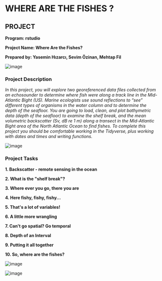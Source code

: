 ﻿# WHERE ARE THE FISHES ?

## **PROJECT**

**Program: rstudio**

**Project Name: Where Are the Fishes?**

**Prepared by: Yasemin Hızarcı, Sevim Özinan, Mehtap Fil**


![image](https://user-images.githubusercontent.com/59409886/127557164-731f85ca-fb07-46d5-bd6d-b21ff3e2ede5.png)



 


### **Project Description**

*In this project, you will explore two georeferenced data files collected from an echosounder to determine where fish were along a track line in the Mid-Atlantic Bight (US). Marine ecologists use sound reflections to “see” different types of organisms in the water column and to determine the depth of the seafloor. You are going to load, clean, and plot bathymetric data (depth of the seafloor) to examine the shelf break, and the mean volumetric backscatter (Sv, dB re 1 m) along a transect in the Mid-Atlantic Bight area of the North Atlantic Ocean to find fishes. To complete this project you should be comfortable working in the Tidyverse, plus working with dates and times and writing functions.*



![image](https://user-images.githubusercontent.com/59409886/127558056-4868d0c1-1925-4778-8db3-64a865c47dac.png)



### **Project Tasks**

**1. Backscatter - remote sensing in the ocean**

**2. What is the "shelf break"?**

**3. Where ever you go, there you are**

**4. Here fishy, fishy, fishy...**

**5. That's a lot of variables!**

**6. A little more wrangling**

**7. Can't go spatial? Go temporal**

**8. Depth of an Interval**

**9. Putting it all together**

**10. So, where are the fishes?**


![image](https://user-images.githubusercontent.com/59409886/127557032-301509be-69cf-4b70-9ce4-cd147ed28c5e.png)



![image](https://user-images.githubusercontent.com/59409886/127556758-d87ecbdc-6a87-4a81-bbfb-0cb2aa97ceee.png)
 
